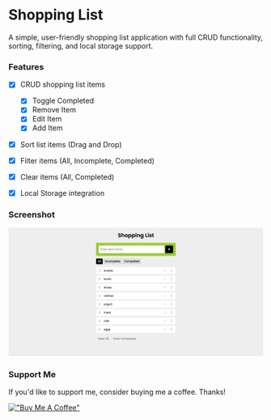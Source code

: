 # Shopping List

A simple, user-friendly shopping list application with full CRUD functionality, sorting, filtering, and local storage support.

### Features

- [x] CRUD shopping list items

  - [x] Toggle Completed
  - [x] Remove Item
  - [x] Edit Item
  - [x] Add Item

- [x] Sort list items (Drag and Drop)
- [x] Filter items (All, Incomplete, Completed)
- [x] Clear items (All, Completed)
- [x] Local Storage integration

### Screenshot

![Shopping List](https://raw.githubusercontent.com/refinedguides/shopping-list/main/screenshot.png)

### Support Me

If you'd like to support me, consider buying me a coffee. Thanks!

[!["Buy Me A Coffee"](https://www.buymeacoffee.com/assets/img/custom_images/orange_img.png)](https://www.buymeacoffee.com/refinedguides)
